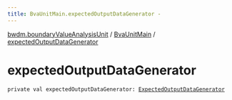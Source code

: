 ```yaml
---
title: BvaUnitMain.expectedOutputDataGenerator - 
---
```


[bwdm.boundaryValueAnalysisUnit](../index.html) / [BvaUnitMain](index.html) / [expectedOutputDataGenerator](./expected-output-data-generator.html)

# expectedOutputDataGenerator

`private val expectedOutputDataGenerator: `[`ExpectedOutputDataGenerator`](../-expected-output-data-generator/index.html)